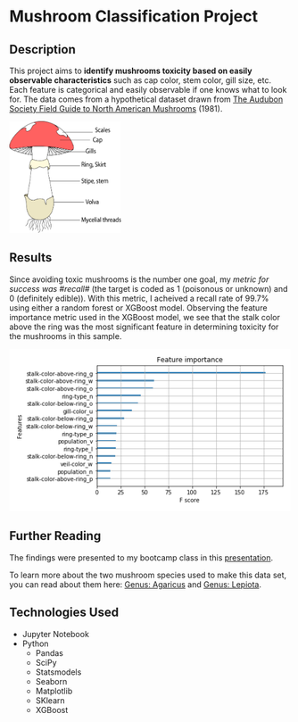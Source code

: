 # Mushroom Classification Project 

## Description
This project aims to **identify mushrooms toxicity based on easily observable characteristics** such as cap color, stem color, gill size, etc. Each feature is categorical and easily observable if one knows what to look for. The data comes from a hypothetical dataset drawn from [The Audubon Society Field Guide to North American Mushrooms](https://www.kaggle.com/uciml/mushroom-classification) (1981). 

<img src="./images/mushroom_anatomy.jpg" width="200" height="200" />

## Results
Since avoiding toxic mushrooms is the number one goal, my _metric for success was #recall#_ (the target is coded as 1 (poisonous or unknown) and 0 (definitely edible)). With this metric, I acheived a recall rate of 99.7% using either a random forest or XGBoost model. Observing the feature importance metric used in the XGBoost model, we see that the stalk color above the ring was the most significant feature in determining toxicity for the mushrooms in this sample. 

![Visualization of Most Important Features](./images/XGBoost_feature_importance.png)

## Further Reading
The findings were presented to my bootcamp class in this [presentation]( https://drive.google.com/open?id=11ccNHS3ZSeqOpk0b0xu7EZjTV0ZqcCnWi_5yodFI7Os). 

To learn more about the two mushroom species used to make this data set, you can read about them here: [Genus: Agaricus](https://en.wikipedia.org/wiki/Agaricus) and [Genus: Lepiota](https://en.wikipedia.org/wiki/Lepiota).

## Technologies Used 
- Jupyter Notebook
- Python
    - Pandas
    - SciPy
    - Statsmodels
    - Seaborn
    - Matplotlib
    - SKlearn
    - XGBoost
